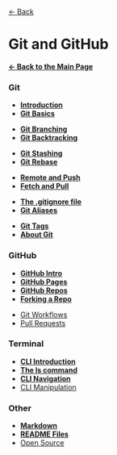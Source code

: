 [&larr; Back](./README.md)

# Git and GitHub

[**&larr; Back to the Main Page**](./../README.md)

### Git

- [**Introduction**](./git-intro.md)
- [**Git Basics**](./git-basics.md)

<div></div>

- [**Git Branching**](./git-branching.md)
- [**Git Backtracking**](./git-backtracking.md)

<div></div>

- [**Git Stashing**](./git-stashing.md)
- [**Git Rebase**](./git-rebase.md)

<div></div>

- [**Remote and Push**](./git-remote-push.md)
- [**Fetch and Pull**](./git-fetch-pull.md)

<div></div>

- [**The .gitignore file**](./git-ignore.md)
- [**Git Aliases**](./git-aliases.md)

<div></div>

- [**Git Tags**](./git-tags.md)
- [**About Git**](./about-git.md)

<div></div>

### GitHub

- [**GitHub Intro**](./github-intro.md)
- [**GitHub Pages**](./github-pages.md)
- [**GitHub Repos**](./github-repos.md)
- [**Forking a Repo**](./forking.md)

<div></div>

- [Git Workflows](./git-workflows.md)
- [Pull Requests](./pull-requests.md)

### Terminal

- [**CLI Introduction**](./command-line-interface.md)
- [**The ls command**](./cli-ls.md)
- [**CLI Navigation**](./cli-navigation.md)
- [CLI Manipulation](./cli-manipulation.md)

### Other

- [**Markdown**](./markdown.md)
- [**README Files**](./readme-files.md)
- [Open Source](./open-source.md)

<div></div>

<br>

<!-- [Merge Repositories](https://stackoverflow.com/questions/1425892/how-do-you-merge-two-git-repositories) -->
